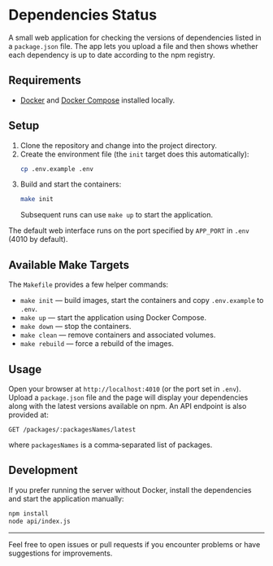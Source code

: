 # Dependencies Status

A small web application for checking the versions of dependencies listed in a `package.json` file. The app lets you upload a file and then shows whether each dependency is up to date according to the npm registry.

## Requirements

- [Docker](https://www.docker.com/) and [Docker Compose](https://docs.docker.com/compose/) installed locally.

## Setup

1. Clone the repository and change into the project directory.
2. Create the environment file (the `init` target does this automatically):
   ```bash
   cp .env.example .env
   ```
3. Build and start the containers:
   ```bash
   make init
   ```
   Subsequent runs can use `make up` to start the application.

The default web interface runs on the port specified by `APP_PORT` in `.env` (4010 by default).

## Available Make Targets

The `Makefile` provides a few helper commands:

- `make init` &mdash; build images, start the containers and copy `.env.example` to `.env`.
- `make up` &mdash; start the application using Docker Compose.
- `make down` &mdash; stop the containers.
- `make clean` &mdash; remove containers and associated volumes.
- `make rebuild` &mdash; force a rebuild of the images.

## Usage

Open your browser at `http://localhost:4010` (or the port set in `.env`). Upload a `package.json` file and the page will display your dependencies along with the latest versions available on npm. An API endpoint is also provided at:

```
GET /packages/:packagesNames/latest
```

where `packagesNames` is a comma‑separated list of packages.

## Development

If you prefer running the server without Docker, install the dependencies and start the application manually:

```bash
npm install
node api/index.js
```

---

Feel free to open issues or pull requests if you encounter problems or have suggestions for improvements.
